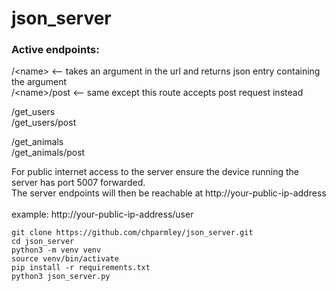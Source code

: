 # json_server <br>

<h3>Active endpoints:</h3>

/&lt;name&gt;     <-- takes an argument in the url and returns json entry containing the argument <br>
/&lt;name&gt;/post    <-- same except this route accepts post request instead <br>


/get_users <br>
/get_users/post <br>

/get_animals <br>
/get_animals/post <br>


For public internet access to the server ensure the device running the server has port 5007 forwarded.<br>
The server endpoints will then be reachable at http://your-public-ip-address<br><br>
example: http://your-public-ip-address/user

```
git clone https://github.com/chparmley/json_server.git
cd json_server
python3 -m venv venv
source venv/bin/activate
pip install -r requirements.txt
python3 json_server.py
```
